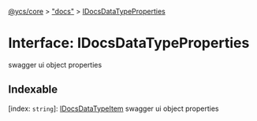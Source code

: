 [@ycs/core](../README.md) > ["docs"](../modules/_docs_.md) > [IDocsDataTypeProperties](../interfaces/_docs_.idocsdatatypeproperties.md)



# Interface: IDocsDataTypeProperties


swagger ui object properties

## Indexable

\[index: `string`\]:&nbsp;[IDocsDataTypeItem](_docs_.idocsdatatypeitem.md)
swagger ui object properties



